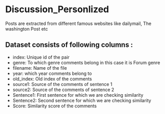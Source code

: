 # Discussion_Personlized
Posts are extracted from different famous websites like dailymail, The washington Post etc
## Dataset consists of following columns : 
- index: Unique id of the pair
- genre: To which genre comments belong in this case it is Forum genre
- filename: Name of the file
- year: which year comments belong to
- old_index: Old index of the comments
- source1: Source of the comments of sentence 1
- source2: Source of the comments of sentence 2
- Sentence1: First sentence for which we are checking similarity
- Sentence2: Second sentence for which we are checking similarity
- Score: Similarity score of the comments
